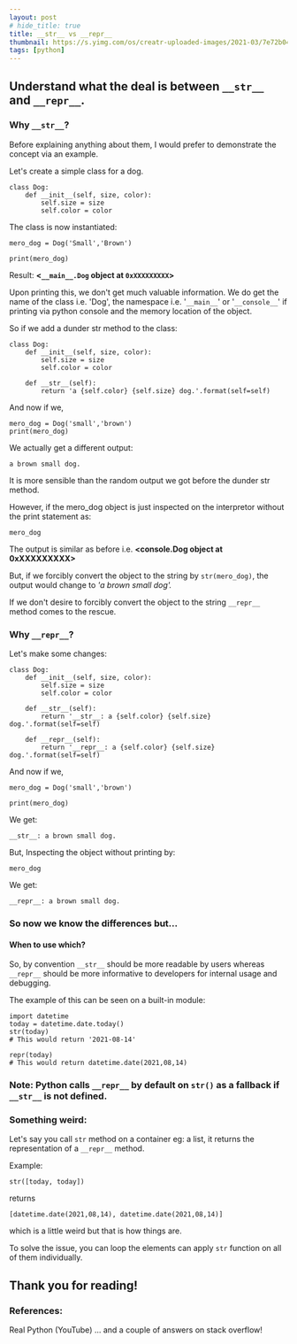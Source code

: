 ```yaml
---
layout: post
# hide_title: true
title: __str__ vs __repr__
thumbnail: https://s.yimg.com/os/creatr-uploaded-images/2021-03/7e72b040-7d3b-11eb-befa-0e4889a26c33
tags: [python]
---
```



## Understand what the deal is between `__str__` and `__repr__`.

### Why `__str__`?
Before explaining anything about them, I would prefer to demonstrate the concept via an example.

Let's create a simple class for a dog.

    class Dog:
    	def __init__(self, size, color):
    		self.size = size
    		self.color = color

The class is now instantiated:

    mero_dog = Dog('Small','Brown')

    print(mero_dog)

Result: **<`__main__.Dog` object at `0xXXXXXXXXX`>**

Upon printing this, we don't get much valuable information. We do get the name of the class i.e. 'Dog', the namespace i.e. '`__main__`' or '`__console__`' if printing via python console and the memory location of the object.

So if we add a dunder str method to the class:

    class Dog:
    	def __init__(self, size, color):
    		self.size = size
    		self.color = color
	
		def __str__(self):
			return 'a {self.color} {self.size} dog.'.format(self=self)

And now if we,

    mero_dog = Dog('small','brown')
    print(mero_dog)

We actually get a different output:

    a brown small dog.

It is more sensible than the random output we got before the dunder str method.

However, if the mero_dog object is just inspected on the interpretor without the print statement as:

    mero_dog
The output is similar as before i.e.
**<__console__.Dog object at 0xXXXXXXXXX>**

But, if we forcibly convert the object to the string by `str(mero_dog)`, the output would change to *'a brown small dog'.*

If we don't desire to forcibly convert the object to the string  `__repr__` method comes to the rescue.

### Why `__repr__`?

Let's make some changes:

    class Dog:
    	def __init__(self, size, color):
    		self.size = size
    		self.color = color
    
	    def __str__(self):
	    	return '__str__: a {self.color} {self.size} dog.'.format(self=self)

	    def __repr__(self):
	    	return '__repr__: a {self.color} {self.size} dog.'.format(self=self)

And now if we,

    mero_dog = Dog('small','brown')

    print(mero_dog)

We get:

    __str__: a brown small dog.
But,
Inspecting the object without printing by:

    mero_dog
We get:

    __repr__: a brown small dog.

### So now we know the differences but...
#### When to use which?
So, by convention `__str__` should be more readable by users whereas `__repr__` should be more informative to developers for internal usage and debugging. 

The example of this can be seen on a built-in module:

    import datetime
    today = datetime.date.today()
    str(today)
    # This would return '2021-08-14'
    
    repr(today)
    # This would return datetime.date(2021,08,14)

### Note: Python calls `__repr__` by default on `str()` as a fallback if `__str__` is not defined.

### Something weird:
Let's say you call `str` method on a container eg: a list, it returns the representation of a `__repr__` method.

Example:

    str([today, today])

returns

    [datetime.date(2021,08,14), datetime.date(2021,08,14)]

which is a little weird but that is how things are.

To solve the issue, you can loop the elements can apply `str` function on all of them individually.

## Thank you for reading!

### References:
Real Python (YouTube)
... and a couple of answers on stack overflow!